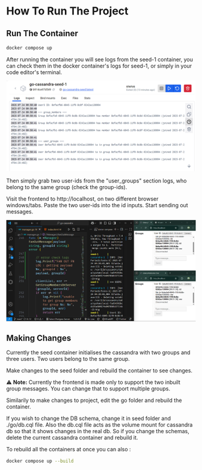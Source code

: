 # How To Run The Project

## Run The Container
```bash
docker compose up
```

After running the container you will see logs from the seed-1 container, you can check them in the docker container's logs for seed-1, or simply in your code editor's terminal.

![alt text](image-1.png)

Then simply grab two user-ids from the "user_groups" section logs, who belong to the same group (check the group-ids).

Visit the frontend to http://localhost, on two different browser windows/tabs.
Paste the two user-ids into the id inputs. Start sending out messages.

![alt text](image-2.png)

## Making Changes
Currently the seed container initialises the cassandra with two groups and three users. Two users belong to the same group.

Make changes to the seed folder and rebuild the container to see changes.

⚠️ **Note:** Currently the frontend is made only to support the two inbuilt group messages. You can change that to support multiple groups.

Similarily to make changes to project, edit the go folder and rebuild the container.

If you wish to change the DB schema, change it in seed folder and ./go/db.cql file. Also the db.cql file acts as the volume mount for cassandra db so that it shows changes in the real db. So if you change the schemas, delete the current cassandra container and rebuild it.

To rebuild all the containers at once you can also :
```bash
docker compose up --build
```
